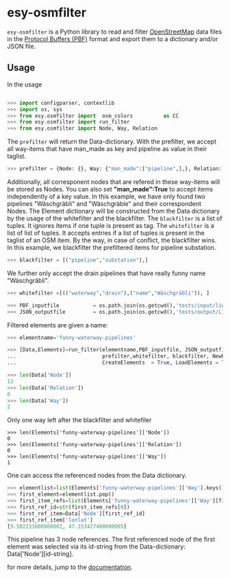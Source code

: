 # esy-osmfilter

`esy-osmfilter` is a Python library to read and filter [OpenStreetMap](https://www.openstreetmap.org) data files in the [Protocol
Buffers (PBF)](https://developers.google.com/protocol-buffers/) format and export them to a dictionary and/or JSON file.

## Usage

In the usage 



```python

>>> import configparser, contextlib
>>> import os, sys
>>> from esy.osmfilter import  osm_colors          as CC
>>> from esy.osmfilter import run_filter 
>>> from esy.osmfilter import Node, Way, Relation

```

The `prefilter` will return the Data-dictionary.
With the prefilter, we accept all way-items that have man_made as key and pipeline as value in their taglist.

```python
>>> prefilter = {Node: {}, Way: {"man_made":["pipeline",],}, Relation: {}}

```

Additionally, all corresponent nodes that are refered in these way-items will be stored as Nodes.
You can also set **"man_made":True** to accept items independently of a key value.
In this example, we have only found two pipelines "Wäschgräbli" and "Wäschgräble" and their correspondent Nodes.
The Element dictionary will be constructed from the Data dictionary by the usage of the
whitefilter and the blackfilter.
The `blackfilter` is a list of tuples. 
It ignores items if one tuple is present as tag.
The `whitefilter` is a list of list of tuples.
It accepts entries if a list of tuples is present in the taglist of an OSM item.
By the way, in case of conflict, the blackfilter wins.
In this example, we blackfilter the prefiltered items for pipeline substation.

```python
>>> blackfilter = [("pipeline","substation"),]

```

We further only accept the drain pipelines that have really funny name "Wäschgräbli".


```python
>>> whitefilter =[(("waterway","drain"),("name","Wäschgräbli")), ]

>>> PBF_inputfile           = os.path.join(os.getcwd(),'tests/input/liechtenstein-latest.osm.pbf')
>>> JSON_outputfile         = os.path.join(os.getcwd(),'tests/output/LI/liechtenstein-latest.json')

```
Filtered elements are given a name:

```python
>>> elementname='funny-waterway-pipelines'

>>> [Data,Elements]=run_filter(elementname,PBF_inputfile, JSON_outputfile, 
...                            prefilter,whitefilter, blackfilter, NewPreFilterData = True, 
...                            CreateElements  = True, LoadElements = True,verbose=True)

>>> len(Data['Node'])
13
>>> len(Data['Relation'])
0
>>> len(Data['Way'])
2

```

Only one way left after the blackfilter and whitefiler
```
>>> len(Elements['funny-waterway-pipelines']['Node'])
0
>>> len(Elements['funny-waterway-pipelines']['Relation'])
0
>>> len(Elements['funny-waterway-pipelines']['Way'])
1

```
One can access the referenced nodes from the Data dictionary. 
```python
>>> elementlist=list(Elements['funny-waterway-pipelines']['Way'].keys())
>>> first_element=elementlist.pop()
>>> first_item_refs=list(Elements['funny-waterway-pipelines']['Way'][first_element]['refs'])
>>> first_ref_id=str(first_item_refs[0])
>>> first_ref_item=Data['Node'][first_ref_id]
>>> first_ref_item['lonlat']
[9.502233600000002, 47.153427400000005]

```

This pipeline has 3 node references.
The first referenced node of the first element was selected via its id-string from the Data-dictionary: Data['Node'][id-string].



for more details, jump to the
[documentation](https://onestone.gitlab.io/esy-osmfilter).
